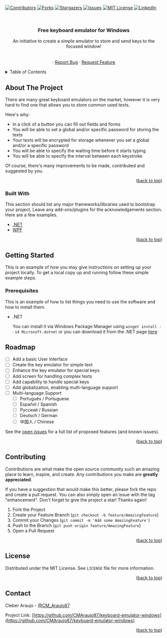 <div id="top"></div>

<!-- 
*** We thank Othneil Drew for making the use of this readme template
*** free for use and modification.
*** the template was used on 2022-02-01 from https://github.com/othneildrew/Best-README-Template
 -->

<!--
*** Thanks for checking out the Best-README-Template. If you have a suggestion
*** that would make this better, please fork the repo and create a pull request
*** or simply open an issue with the tag "enhancement".
*** Don't forget to give the project a star!
*** Thanks again! Now go create something AMAZING! :D
-->



<!-- PROJECT SHIELDS -->
<!--
*** I'm using markdown "reference style" links for readability.
*** Reference links are enclosed in brackets [ ] instead of parentheses ( ).
*** See the bottom of this document for the declaration of the reference variables
*** for contributors-url, forks-url, etc. This is an optional, concise syntax you may use.
*** https://www.markdownguide.org/basic-syntax/#reference-style-links
-->
[![Contributors][contributors-shield]][contributors-url]
[![Forks][forks-shield]][forks-url]
[![Stargazers][stars-shield]][stars-url]
[![Issues][issues-shield]][issues-url]
[![MIT License][license-shield]][license-url]
[![LinkedIn][linkedin-shield]][linkedin-url]

<!-- <br />
<br />
<br />
# 🚧 Readme under construction! 🚧
<br />
<br />
<br /> -->

<!-- PROJECT LOGO -->
<br />
<div align="center">
  <!--<a href="https://github.com/CMAraujo87/keyboard-emulator-windows">
    <img src="images/logo.png" alt="Logo" width="80" height="80">
  </a> -->

  <h3 align="center">Free keyboard emulator for Windows</h3>

  <p align="center">
    An initiative to create a simple emulator to store and send keys to the focused window!
    <br />
    <!--<a href="https://github.com/CMAraujo87/keyboard-emulator-windows"><strong>Explore the docs »</strong></a>-->
    <br />
    <br />
    <!-- <a href="https://github.com/CMAraujo87/keyboard-emulator-windows">View Demo</a> -->
    ·
    <a href="https://github.com/CMAraujo87/keyboard-emulator-windows/issues">Report Bug</a>
    ·
    <a href="https://github.com/CMAraujo87/keyboard-emulator-windows/issues">Request Feature</a>
  </p>
</div>



<!-- TABLE OF CONTENTS -->
<details>
  <summary>Table of Contents</summary>
  <ol>
    <li>
      <a href="#about-the-project">About The Project</a>
      <ul>
        <li><a href="#built-with">Built With</a></li>
      </ul>
    </li>
    <li>
      <a href="#getting-started">Getting Started</a>
      <ul>
        <li><a href="#prerequisites">Prerequisites</a></li>
        <!-- <li><a href="#installation">Installation</a></li> -->
      </ul>
    </li>
    <!-- <li><a href="#usage">Usage</a></li> -->
    <li><a href="#roadmap">Roadmap</a></li>
    <li><a href="#contributing">Contributing</a></li>
    <li><a href="#license">License</a></li>
    <li><a href="#contact">Contact</a></li>
    <!-- <li><a href="#acknowledgments">Acknowledgments</a></li> -->
  </ol>
</details>



<!-- ABOUT THE PROJECT -->
## About The Project

<!-- [![Product Name Screen Shot][product-screenshot]](https://example.com) -->

There are many great keyboard emulators on the market, however it is very hard to find one that allows you to store common used texts.

Here's why:
* In a click of a button you can fill out fields and forms
* You will be able to set a global and/or specific password for storing the texts
* Your texts will be encrypted for storage whenever you set a global and/or a specific password
* You will be able to specify the waiting time before it starts typing
* You will be able to specify the interval between each keystroke

Of course, there's many improvements to be made, contributed and suggested by you.

<p align="right">(<a href="#top">back to top</a>)</p>



### Built With

This section should list any major frameworks/libraries used to bootstrap your project. Leave any add-ons/plugins for the acknowledgements section. Here are a few examples.

* [.NET](https://dotnet.microsoft.com/)
* [WPF](https://docs.microsoft.com/en-us/visualstudio/designers/getting-started-with-wpf)
<!-- * [Next.js](https://nextjs.org/) -->
<!-- * [React.js](https://reactjs.org/) -->
<!-- * [Vue.js](https://vuejs.org/) -->
<!-- * [Angular](https://angular.io/) -->
<!-- * [Svelte](https://svelte.dev/) -->
<!-- * [Laravel](https://laravel.com) -->
<!-- * [Bootstrap](https://getbootstrap.com) -->
<!-- * [JQuery](https://jquery.com) -->

<p align="right">(<a href="#top">back to top</a>)</p>



<!-- GETTING STARTED -->
## Getting Started

This is an example of how you may give instructions on setting up your project locally.
To get a local copy up and running follow these simple example steps.

### Prerequisites

This is an example of how to list things you need to use the software and how to install them.
* .NET
  
  You can install it via Windows Package Manager using `winget install --id Microsoft.dotnet` or you can download it from the .NET page [here](https://dotnet.microsoft.com/)

<!-- ### Installation

_Below is an example of how you can instruct your audience on installing and setting up your app. This template doesn't rely on any external dependencies or services._

1. Get a free API Key at [https://example.com](https://example.com)
2. Clone the repo
   ```sh
   git clone https://github.com/your_username_/Project-Name.git
   ```
3. Install NPM packages
   ```sh
   npm install
   ```
4. Enter your API in `config.js`
   ```js
   const API_KEY = 'ENTER YOUR API';
   ```

<p align="right">(<a href="#top">back to top</a>)</p> -->



<!-- USAGE EXAMPLES -->
<!-- ## Usage

Use this space to show useful examples of how a project can be used. Additional screenshots, code examples and demos work well in this space. You may also link to more resources.

_For more examples, please refer to the [Documentation](https://example.com)_

<p align="right">(<a href="#top">back to top</a>)</p> -->



<!-- ROADMAP -->
## Roadmap

- [ ] Add a basic User Interface
- [ ] Create the key emulator for simple text
- [ ] Enhance the key emulator for special keys
- [ ] Add screen for handling complex texts
- [ ] Add capability to handle special keys
- [ ] Add globalization, enabling multi-language support
- [ ] Multi-language Support
    - [ ] Português / Portuguese
    - [ ] Español / Spanish
    - [ ] Русский / Russian
    - [ ] Deutsch / German
    - [ ] 中国人 / Chinese

See the [open issues](https://github.com/CMAraujo87/keyboard-emulator-windows/issues) for a full list of proposed features (and known issues).

<p align="right">(<a href="#top">back to top</a>)</p>



<!-- CONTRIBUTING -->
## Contributing

Contributions are what make the open source community such an amazing place to learn, inspire, and create. Any contributions you make are **greatly appreciated**.

If you have a suggestion that would make this better, please fork the repo and create a pull request. You can also simply open an issue with the tag "enhancement".
Don't forget to give the project a star! Thanks again!

1. Fork the Project
2. Create your Feature Branch (`git checkout -b feature/AmazingFeature`)
3. Commit your Changes (`git commit -m 'Add some AmazingFeature'`)
4. Push to the Branch (`git push origin feature/AmazingFeature`)
5. Open a Pull Request

<p align="right">(<a href="#top">back to top</a>)</p>



<!-- LICENSE -->
## License

Distributed under the MIT License. See `LICENSE` file for more information.

<p align="right">(<a href="#top">back to top</a>)</p>



<!-- CONTACT -->
## Contact

Cleber Araujo - [@CM_Araujo87](https://twitter.com/CM_Araujo87)

Project Link: [https://github.com/CMAraujo87/keyboard-emulator-windows](https://github.com/CMAraujo87/keyboard-emulator-windows)

<p align="right">(<a href="#top">back to top</a>)</p>



<!-- ACKNOWLEDGMENTS -->
<!-- ## Acknowledgments

Use this space to list resources you find helpful and would like to give credit to. I've included a few of my favorites to kick things off!

* [Choose an Open Source License](https://choosealicense.com)
* [GitHub Emoji Cheat Sheet](https://www.webpagefx.com/tools/emoji-cheat-sheet)
* [Malven's Flexbox Cheatsheet](https://flexbox.malven.co/)
* [Malven's Grid Cheatsheet](https://grid.malven.co/)
* [Img Shields](https://shields.io)
* [GitHub Pages](https://pages.github.com)
* [Font Awesome](https://fontawesome.com)
* [React Icons](https://react-icons.github.io/react-icons/search)

<p align="right">(<a href="#top">back to top</a>)</p> -->



<!-- MARKDOWN LINKS & IMAGES -->
<!-- https://www.markdownguide.org/basic-syntax/#reference-style-links -->
[contributors-shield]: https://img.shields.io/github/contributors/CMAraujo87/keyboard-emulator-windows.svg?style=for-the-badge
[contributors-url]: https://github.com/CMAraujo87/keyboard-emulator-windows/graphs/contributors
[forks-shield]: https://img.shields.io/github/forks/CMAraujo87/keyboard-emulator-windows.svg?style=for-the-badge
[forks-url]: https://github.com/CMAraujo87/keyboard-emulator-windows/network/members
[stars-shield]: https://img.shields.io/github/stars/CMAraujo87/keyboard-emulator-windows.svg?style=for-the-badge
[stars-url]: https://github.com/CMAraujo87/keyboard-emulator-windows/stargazers
[issues-shield]: https://img.shields.io/github/issues/CMAraujo87/keyboard-emulator-windows.svg?style=for-the-badge
[issues-url]: https://github.com/CMAraujo87/keyboard-emulator-windows/issues
[license-shield]: https://img.shields.io/github/license/CMAraujo87/keyboard-emulator-windows.svg?style=for-the-badge
[license-url]: https://github.com/CMAraujo87/keyboard-emulator-windows/blob/master/LICENSE
[linkedin-shield]: https://img.shields.io/badge/-LinkedIn-black.svg?style=for-the-badge&logo=linkedin&colorB=555
[linkedin-url]: https://linkedin.com/in/CMAraujo87
[product-screenshot]: images/screenshot.png
